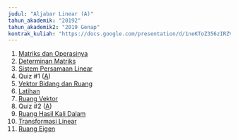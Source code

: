 ```yaml
---
judul: "Aljabar Linear (A)"
tahun_akademik: "20192"
tahun_akademik2: "2019 Genap"
kontrak_kuliah: "https://docs.google.com/presentation/d/1neKToZ356zIRZVX_tFmQWfSrqWsEpcImHKObDeDP9gw/edit?usp=sharing"
---
```


1. [Matriks dan Operasinya](https://docs.google.com/presentation/d/1abgcKiPUZhp0bxEFI6zUTq1JF-JuGuLB2Vbmqw0gEW4/edit?usp=sharing)
2. [Determinan Matriks](#)
3. [Sistem Persamaan Linear](#)
4. Quiz #1 ([A](#))
5. [Vektor Bidang dan Ruang](#)
6. [Latihan](#)
7. [Ruang Vektor](#)
8. Quiz #2 ([A](#))
9. [Ruang Hasil Kali Dalam](#)
10. [Transformasi Linear](#)
11. [Ruang Eigen](#)
